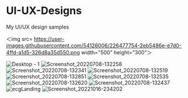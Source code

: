 # UI-UX-Designs
My UI/UX design samples

＜img src= https://user-images.githubusercontent.com/54126006/226477754-2eb5486e-e7d0-4ffd-a1d5-326d8a35d550.png width="500" height="300"＞

![Desktop - 1](https://user-images.githubusercontent.com/54126006/226477909-ce8a6376-df5a-47ad-aedf-4acbc8507425.png)
![Screenshot_20220708-132258](https://user-images.githubusercontent.com/54126006/226478238-02249f94-18c6-402e-9643-716faad19587.png)
![Screenshot_20220708-132341](https://user-images.githubusercontent.com/54126006/226478293-ee6cec37-44ec-4c65-b709-9bd243d6bb59.png)
![Screenshot_20220708-132519](https://user-images.githubusercontent.com/54126006/226478312-9cdeb48c-3dbe-4e4b-8656-28510b139b81.png)
![Screenshot_20220708-132851](https://user-images.githubusercontent.com/54126006/226478343-6e0e6aca-7405-4dfd-8f87-401c3fc2d49d.png)
![Screenshot_20220708-132535](https://user-images.githubusercontent.com/54126006/226478544-b30e0bd4-24c5-4213-a1d8-4a3f7d66c40e.png)
![Screenshot_20220708-132620](https://user-images.githubusercontent.com/54126006/226478556-f4a11c3f-073c-4158-ad52-f60d4a919411.png)
![Screenshot_20220708-132437](https://user-images.githubusercontent.com/54126006/226478573-a336d59e-9f04-4886-813a-d7db0fdf79d7.png)
![ecgLanding](https://user-images.githubusercontent.com/54126006/226478592-6114e5fc-a88a-411c-8e4a-c42fadf94f43.jpg)
![Screenshot_20221016-234202](https://user-images.githubusercontent.com/54126006/226478615-7d3cd027-01b7-4d94-9737-6ae4e6abe7c6.jpg)

